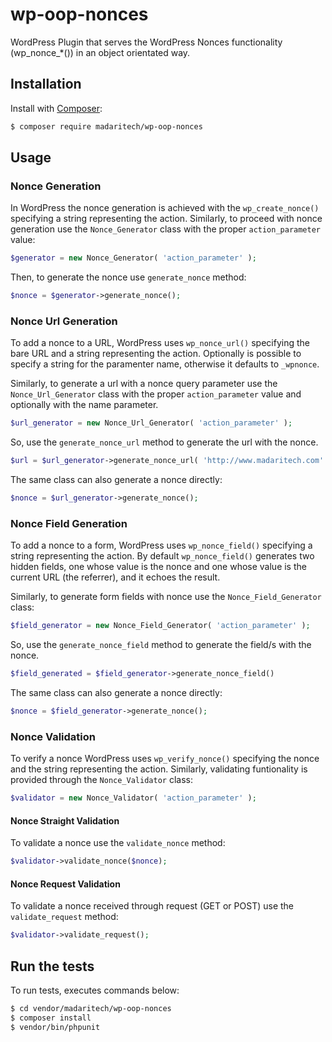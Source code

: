 # wp-oop-nonces
WordPress Plugin that serves the WordPress Nonces functionality (wp_nonce_*()) in an object orientated way.

## Installation

Install with [Composer](https://getcomposer.org):

```sh
$ composer require madaritech/wp-oop-nonces
```

## Usage

### Nonce Generation
In WordPress the nonce generation is achieved with the `wp_create_nonce()` specifying a string representing the action. 
Similarly, to proceed with nonce generation use the `Nonce_Generator` class with the proper `action_parameter` value:

```php
$generator = new Nonce_Generator( 'action_parameter' );
```

Then, to generate the nonce use `generate_nonce` method:

```php
$nonce = $generator->generate_nonce();
```

### Nonce Url Generation
To add a nonce to a URL, WordPress uses `wp_nonce_url()` specifying the bare URL and a string representing the action. Optionally is possible to specify a string for the paramenter name, otherwise it defaults to `_wpnonce`.

Similarly, to generate a url with a nonce query parameter use the `Nonce_Url_Generator` class with the proper `action_parameter` value and optionally with the name parameter.

```php
$url_generator = new Nonce_Url_Generator( 'action_parameter' );
```

So, use the `generate_nonce_url` method to generate the url with the nonce. 

```php
$url = $url_generator->generate_nonce_url( 'http://www.madaritech.com' );
```

The same class can also generate a nonce directly:

```php
$nonce = $url_generator->generate_nonce();
```

### Nonce Field Generation
To add a nonce to a form, WordPress uses `wp_nonce_field()` specifying a string representing the action. By default `wp_nonce_field()` generates two hidden fields, one whose value is the nonce and one whose value is the current URL (the referrer), and it echoes the result.

Similarly, to generate form fields with nonce use the `Nonce_Field_Generator` class:

```php
$field_generator = new Nonce_Field_Generator( 'action_parameter' );
```

So, use the `generate_nonce_field` method to generate the field/s with the nonce. 

```php
$field_generated = $field_generator->generate_nonce_field()
```

The same class can also generate a nonce directly:

```php
$nonce = $field_generator->generate_nonce();
```

### Nonce Validation
To verify a nonce WordPress uses `wp_verify_nonce()` specifying the nonce and the string representing the action. 
Similarly, validating funtionality is provided through the `Nonce_Validator` class:

```php
$validator = new Nonce_Validator( 'action_parameter' );
```

#### Nonce Straight Validation
To validate a nonce use the `validate_nonce` method:

```php
$validator->validate_nonce($nonce);
```

#### Nonce Request Validation
To validate a nonce received through request (GET or POST) use the `validate_request` method:

```php
$validator->validate_request();
```

## Run the tests
To run tests, executes commands below:

```sh
$ cd vendor/madaritech/wp-oop-nonces
$ composer install
$ vendor/bin/phpunit
```